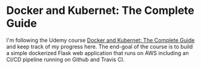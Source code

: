 # Docker and Kubernet: The Complete Guide

I'm following the Udemy course [Docker and Kubernet: The Complete Guide](https://www.udemy.com/course/docker-and-kubernetes-the-complete-guide/) and keep track of my progress here.
The end-goal of the course is to build a simple dockerized Flask web application that runs on AWS including an CI/CD pipeline running on Github and Travis CI.

